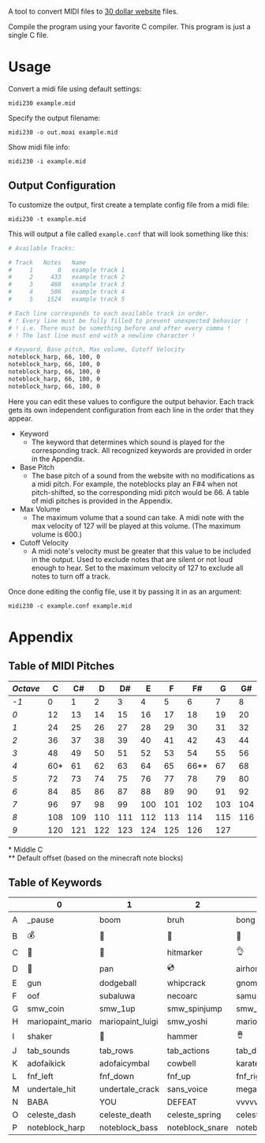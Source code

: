 A tool to convert MIDI files to [30 dollar website](https://thirtydollar.website) files.

Compile the program using your favorite C compiler. This program is just a single C file.

# Usage

Convert a midi file using default settings:
```
midi230 example.mid
```

Specify the output filename:
```
midi230 -o out.moai example.mid
```

Show midi file info:
```
midi230 -i example.mid
```

## Output Configuration
To customize the output, first create a template config file from a midi file:
```
midi230 -t example.mid
```
This will output a file called `example.conf` that will look something like this: 
```bash
# Available Tracks:

# Track   Notes   Name
#     1       0   example track 1
#     2     433   example track 2
#     3     488   example track 3
#     4     506   example track 4
#     5    1524   example track 5

# Each line corresponds to each available track in order.
# ! Every line must be fully filled to prevent unexpected behavior !
# ! i.e. There must be something before and after every comma !
# ! The last line must end with a newline character !

# Keyword, Base pitch, Max volume, Cutoff Velocity
noteblock_harp, 66, 100, 0
noteblock_harp, 66, 100, 0
noteblock_harp, 66, 100, 0
noteblock_harp, 66, 100, 0
noteblock_harp, 66, 100, 0
```
Here you can edit these values to configure the output behavior. Each track gets its own independent configuration from each line in the order that they appear.

- Keyword
  - The keyword that determines which sound is played for the corresponding track. All recognized keywords are provided in order in the Appendix.
- Base Pitch
  - The base pitch of a sound from the website with no modifications as a midi pitch. For example, the noteblocks play an F#4 when not pitch-shifted, so the corresponding midi pitch would be 66. A table of midi pitches is provided in the Appendix.
- Max Volume
  - The maximum volume that a sound can take. A midi note with the max velocity of 127 will be played at this volume. (The maximum volume is 600.)
- Cutoff Velocity
  - A midi note's velocity must be greater that this value to be included in the output. Used to exclude notes that are silent or not loud enough to hear. Set to the maximum velocity of 127 to exclude all notes to turn off a track.

Once done editing the config file, use it by passing it in as an argument:
```
midi230 -c example.conf example.mid
```
# Appendix

## Table of MIDI Pitches
|*Octave*|C|C#|D|D#|E|F|F#|G|G#|A|A#|B
|-|-|-|-|-|-|-|-|-|-|-|-|-
*-1*|0|1|2|3|4|5|6|7|8|9|10|11
*0*|12|13|14|15|16|17|18|19|20|21|22|23
*1*|24|25|26|27|28|29|30|31|32|33|34|35
*2*|36|37|38|39|40|41|42|43|44|45|46|47
*3*|48|49|50|51|52|53|54|55|56|57|58|59
*4*|60*|61|62|63|64|65|66**|67|68|69|70|71
*5*|72|73|74|75|76|77|78|79|80|81|82|83
*6*|84|85|86|87|88|89|90|91|92|93|94|95
*7*|96|97|98|99|100|101|102|103|104|105|106|107
*8*|108|109|110|111|112|113|114|115|116|117|118|119
*9*|120|121|122|123|124|125|126|127|

\* Middle C  
\*\* Default offset (based on the minecraft note blocks)

## Table of Keywords
||0|1|2|3|4|5|6|7|8|9|10|11|
|-|-|-|-|-|-|-|-|-|-|-|-|-
A|_pause|boom|bruh|bong|💀|👏|🐶|👽|🔔|💢|💨|🚫
B|💰|🏏|🤬|🚨|buzzer|🅰|e|eight|🍕|🐡|🦆|🦢
C|📲|🌄|hitmarker|👌|🖐|🦀|🚬|whatsapp|😱|❗|slip|explosion
D|🎉|pan|💿|airhorn|taiko_don|taiko_ka|🎹|robtopphone|🎻|🎸|hoenn|🎺
E|gun|dodgeball|whipcrack|gnome|nope|mrbeast|obama|op|SLAM|stopposting|21|americano
F|oof|subaluwa|necoarc|samurai|flipnote|familyguy|pingas|yoda|hehehehaw|ultrainstinct|granddad|morshu
G|smw_coin|smw_1up|smw_spinjump|smw_stomp2|smw_kick|smw_stomp|yahoo|sm64_hurt|thwomp|bup|sm64_painting|smm_scream
H|mariopaint_mario|mariopaint_luigi|smw_yoshi|mariopaint_star|mariopaint_flower|mariopaint_gameboy|mariopaint_dog|mariopaint_cat|mariopaint_swan|mariopaint_baby|mariopaint_plane|mariopaint_car
I|shaker|🥁|hammer|🪘|sidestick|ride2|buttonpop|skipshot|otto_on|otto_off|otto_happy|otto_stress
J|tab_sounds|tab_rows|tab_actions|tab_decorations|tab_rooms|preecho|tonk|rdclap|rdmistake|midspin|adofai_fire|adofai_ice
K|adofaikick|adofaicymbal|cowbell|karateman_throw|karateman_offbeat|karateman_hit@-3|karateman_bulb|ook|choruskid|builttoscale|perfectfail|🌟
L|fnf_left|fnf_down|fnf_up|fnf_right|fnf_death|gdcrash|gdcrash_orbs|gd_coin|gd_orbs|gd_diamonds|gd_quit|bwomp
M|undertale_hit|undertale_crack|sans_voice|megalovania|🦴|undertale_encounter|toby|gaster|lancersplat|isaac_hurt|isaac_dead|isaac_mantle
N|BABA|YOU|DEFEAT|vvvvvv_flip|vvvvvv_hurt|vvvvvv_checkpoint|vvvvvv_flash|terraria_star|terraria_pot|terraria_reforge|terraria_guitar|terraria_axe
O|celeste_dash|celeste_death|celeste_spring|celeste_diamond|amogus_emergency|amogus_kill|amongus|amongdrip|amogus|minecraft_explosion|minecraft_anvil|minecraft_bell
P|noteblock_harp|noteblock_bass|noteblock_snare|noteblock_click|noteblock_bell|noteblock_banjo|noteblock_bit|noteblock_chime|noteblock_xylophone|noteblock_guitar|noteblock_flute|noteblock_pling